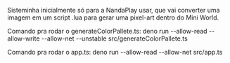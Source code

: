 Sisteminha inicialmente só para a NandaPlay usar, que vai converter uma imagem em um script .lua para gerar uma pixel-art dentro do Mini World.

Comando pra rodar o generateColorPallete.ts:
deno run --allow-read --allow-write --allow-net --unstable src/generateColorPallete.ts

Comando pra rodar o app.ts:
deno run --allow-read --allow-net src/app.ts